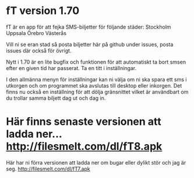 fT version 1.70
==
fT är en app för att fejka SMS-biljetter för följande städer:
Stockholm
Uppsala
Örebro
Västerås

Vill ni se eran stad så posta biljetter här på github under issues, posta issues där också för övrigt.

Nytt i 1.70 är en lite bugfix och funktionen för att automatiskt ta bort smsen efter en given tid har passerat. Ta en titt i inställningar.

I den allmänna menyn för inställningar kan ni välja om ni ska spara ett sms i utkorgen och om programmet ska avslutas till desktop eller inkorgen.
Det finns nu också en inställning för att dölja gränsnittet vilket är användbart om du trollar samma biljett dag ut och dag in.

Här finns senaste versionen att ladda ner...
http://filesmelt.com/dl/fT8.apk
==

Här har ni förra versionen att ladda ner om bugar eller dylikt stör och jag är seg.
http://filesmelt.com/dl/fT7.apk